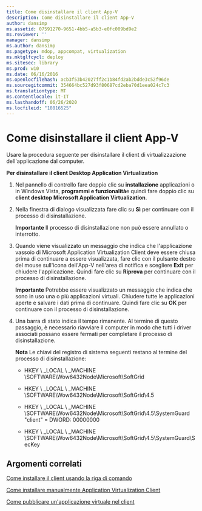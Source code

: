 ```yaml
---
title: Come disinstallare il client App-V
description: Come disinstallare il client App-V
author: dansimp
ms.assetid: 07591270-9651-4bb5-a5b3-e0fc009bd9e2
ms.reviewer: ''
manager: dansimp
ms.author: dansimp
ms.pagetype: mdop, appcompat, virtualization
ms.mktglfcycl: deploy
ms.sitesec: library
ms.prod: w10
ms.date: 06/16/2016
ms.openlocfilehash: acb3f53b42027ff2c1b84fd2ab2bdde3c52f96de
ms.sourcegitcommit: 354664bc527d93f80687cd2eba70d1eea024c7c3
ms.translationtype: MT
ms.contentlocale: it-IT
ms.lasthandoff: 06/26/2020
ms.locfileid: "10816525"
---
```

# Come disinstallare il client App-V


Usare la procedura seguente per disinstallare il client di virtualizzazione dell'applicazione dal computer.

**Per disinstallare il client Desktop Application Virtualization**

1.  Nel pannello di controllo fare doppio clic su **installazione** applicazioni o in Windows Vista, **programmi e funzionalità**e quindi fare doppio clic su **client desktop Microsoft Application Virtualization**.

2.  Nella finestra di dialogo visualizzata fare clic su **Sì** per continuare con il processo di disinstallazione.

    **Importante**  Il processo di disinstallazione non può essere annullato o interrotto.

     

3.  Quando viene visualizzato un messaggio che indica che l'applicazione vassoio di Microsoft Application Virtualization Client deve essere chiusa prima di continuare a essere visualizzata, fare clic con il pulsante destro del mouse sull'icona dell'App-V nell'area di notifica e scegliere **Exit** per chiudere l'applicazione. Quindi fare clic su **Riprova** per continuare con il processo di disinstallazione.

    **Importante**  Potrebbe essere visualizzato un messaggio che indica che sono in uso una o più applicazioni virtuali. Chiudere tutte le applicazioni aperte e salvare i dati prima di continuare. Quindi fare clic su **OK** per continuare con il processo di disinstallazione.

     

4.  Una barra di stato indica il tempo rimanente. Al termine di questo passaggio, è necessario riavviare il computer in modo che tutti i driver associati possano essere fermati per completare il processo di disinstallazione.

    **Nota**  Le chiavi del registro di sistema seguenti restano al termine del processo di disinstallazione:

    -   HKEY \ _LOCAL \ _MACHINE \\SOFTWARE\\Wow6432Node\\Microsoft\\SoftGrid

    -   HKEY \ _LOCAL \ _MACHINE \\SOFTWARE\\Wow6432Node\\Microsoft\\SoftGrid\\4.5

    -   HKEY \ _LOCAL \ _MACHINE \\SOFTWARE\\Wow6432Node\\Microsoft\\SoftGrid\\4.5\\SystemGuard "client" = DWORD: 00000000

    -   HKEY \ _LOCAL \ _MACHINE \\SOFTWARE\\Wow6432Node\\Microsoft\\SoftGrid\\4.5\\SystemGuard\\SecKey

     

## Argomenti correlati


[Come installare il client usando la riga di comando](how-to-install-the-client-by-using-the-command-line-new.md)

[Come installare manualmente Application Virtualization Client](how-to-manually-install-the-application-virtualization-client.md)

[Come pubblicare un'applicazione virtuale nel client](how-to-publish-a-virtual-application-on-the-client.md)

 

 





